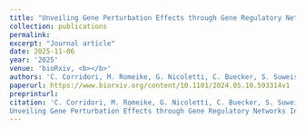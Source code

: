 ```yaml
---
title: "Unveiling Gene Perturbation Effects through Gene Regulatory Networks Inference from single-cell transcriptomic data"
collection: publications
permalink:
excerpt: "Journal article"
date: 2025-11-06
year: '2025'
venue: 'bioRxiv, <b></b>'
authors: 'C. Corridori, M. Romeike, G. Nicoletti, C. Buecker, S. Suweis, S. Azaele and G. Martello'
paperurl: https://www.biorxiv.org/content/10.1101/2024.05.10.593314v1
preprinturl: 
citation: 'C. Corridori, M. Romeike, G. Nicoletti, C. Buecker, S. Suweis, S. Azaele and G. Martello (2025)
Unveiling Gene Perturbation Effects through Gene Regulatory Networks Inference from single-cell transcriptomic data. <i></i>'
---
```

